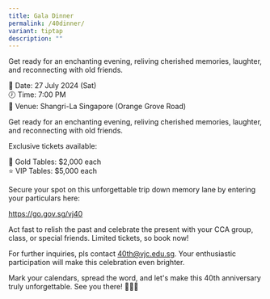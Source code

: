 ```yaml
---
title: Gala Dinner
permalink: /40dinner/
variant: tiptap
description: ""
---
```

<p>Get ready for an enchanting evening, reliving cherished memories, laughter, and reconnecting with old friends.&nbsp;</p><p>📅 Date: 27 July 2024 (Sat)<br>🕖 Time: 7:00 PM<br>🏨 Venue: Shangri-La Singapore (Orange Grove Road)</p><p>Get ready for an enchanting evening, reliving cherished memories, laughter, and reconnecting with old friends.&nbsp;</p><p>Exclusive tickets available:</p><p>🌟 Gold Tables: $2,000 each<br>⭐️ VIP Tables: $5,000 each</p><p></p><p>Secure your spot on this unforgettable trip down memory lane by entering your particulars here:&nbsp;</p><p><a href="https://go.gov.sg/vj40" rel="noopener noreferrer nofollow" target="_blank">https://go.gov.sg/vj40</a></p><p>Act fast to relish the past and celebrate the present with your CCA group, class, or special friends. Limited tickets, so book now!</p><p></p><p>For further inquiries, pls contact <a href="mailto:40th@vjc.edu.sg" rel="noopener noreferrer nofollow" target="_blank">40th@vjc.edu.sg</a>. Your enthusiastic participation will make this celebration even brighter.</p><p>Mark your calendars, spread the word, and let's make this 40th anniversary truly unforgettable. See you there! 🎊🥳🥂</p><p><br></p>